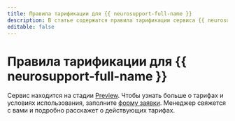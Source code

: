 ```yaml
---
title: Правила тарификации для {{ neurosupport-full-name }}
description: В статье содержатся правила тарификации сервиса {{ neurosupport-name }}.
editable: false
---
```


# Правила тарификации для {{ neurosupport-full-name }}

Сервис находится на стадии [Preview](../overview/concepts/launch-stages.md). Чтобы узнать больше о тарифах и условиях использования, заполните [форму заявки](https://yandex.cloud/ru/services/neurosupport). Менеджер свяжется с вами и подробно расскажет о действующих тарифах.